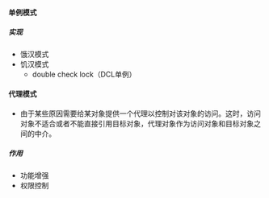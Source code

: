 #### 单例模式

##### 实现

- 饿汉模式
- 饥汉模式
  - double check lock（DCL单例）

#### 代理模式

- 由于某些原因需要给某对象提供一个代理以控制对该对象的访问。这时，访问对象不适合或者不能直接引用目标对象，代理对象作为访问对象和目标对象之间的中介。

##### 作用

- 功能增强
- 权限控制

